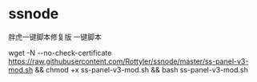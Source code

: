 # ssnode
胖虎一键脚本修复版
一键脚本


wget -N --no-check-certificate https://raw.githubusercontent.com/Rottyler/ssnode/master/ss-panel-v3-mod.sh && chmod +x ss-panel-v3-mod.sh && bash ss-panel-v3-mod.sh
